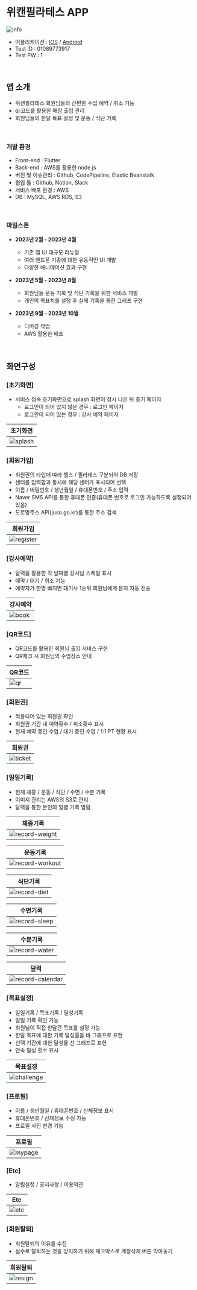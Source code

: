 # 위캔필라테스 APP
![info](https://github.com/user-attachments/assets/2a3d7983-01ea-450e-8cb2-4034574421b0)

- 어플리케이션 : [IOS](https://apps.apple.com/kr/app/%EC%9C%84%EC%BA%94%EB%A0%88%EB%94%94/id1609554901) / [Android](https://play.google.com/store/apps/details?id=com.canma.wecan&hl=ko)
- Test ID : 01089773917
- Test PW : 1
 
<br>

## 앱 소개

- 위캔필라테스 회원님들의 간편한 수업 예약 / 취소 기능
- qr코드를 활용한 매장 출입 관리
- 회원님들의 한달 목표 설정 및 운동 / 식단 기록

<br>

### 개발 환경

- Front-end : Flutter
- Back-end : AWS를 활용한 node.js
- 버전 및 이슈관리 : Github, CodePipeline, Elastic Beanstalk
- 협업 툴 : Github, Notion, Slack
- 서비스 배포 환경 : AWS
- DB : MySQL, AWS RDS, S3

<br>

### 마일스톤
- **2023년 2월 - 2023년 4월**
    - 기존 앱 UI 대규모 리뉴얼
    - 여러 핸드폰 기종에 대한 유동적인 UI 개발
    - 다양한 애니메이션 효과 구현

- **2023년 5월 - 2023년 8월**
    - 회원님들 운동 기록 및 식단 기록을 위한 서비스 개발
    - 개인의 목표치를 설정 후 실제 기록을 통한 그래프 구현

- **2023년 9월 - 2023년 10월**
    - 디버깅 작업
    - AWS 활용한 배포

<br>

## 화면구성

### [초기화면]
- 서비스 접속 초기화면으로 splash 화면이 잠시 나온 뒤 초기 페이지
    - 로그인이 되어 있지 않은 경우 : 로그인 페이지
    - 로그인이 되어 있는 경우 : 강사 예약 페이지

| 초기화면 |
|----------|
|![splash](https://github.com/user-attachments/assets/cdb1dac6-0d50-4006-994b-acadb73fa33f)|


### [회원가입]
- 회원권의 타입에 따라 헬스 / 필라테스 구분되어 DB 저장
- 센터를 입력함과 동시에 해당 센터가 표시되어 선택
- 이름 / 비밀번호 / 생년월일 / 휴대폰번호 / 주소 입력
- Naver SMS API를 통한 휴대폰 인증(휴대폰 번호로 로그인 가능하도록 설정되어 있음)
- 도로명주소 API(juso.go.kr)를 통한 주소 검색

| 회원가입 |
|----------|
|![register](https://github.com/user-attachments/assets/50cdb372-d51b-44a7-af0a-75f681d1f15b)|


### [강사예약]
- 달력을 활용한 각 날짜별 강사님 스케일 표시
- 예약 / 대기 / 취소 기능
- 예약자가 한명 빠지면 대기사 1순위 회원님에게 문자 자동 전송

| 강사예약 |
|----------|
|![book](https://github.com/user-attachments/assets/263425f7-df7e-454a-b591-2af68c4c6dba)|


### [QR코드]
- QR코드를 활용한 회원님 출입 서비스 구현
- QR체크 시 회원님의 수업장소 안내

| QR코드 |
|----------|
|![qr](https://github.com/user-attachments/assets/2b35a5f1-1c65-4419-82d2-c155b53c4da6)|


### [회원권]
- 적용되어 있는 회원권 확인
- 회원권 기간 내 예약횟수 / 취소횟수 표시
- 현재 예약 중인 수업 / 대기 중인 수업 / 1:1 PT 현황 표시

| 회원권 |
|----------|
|![ticket](https://github.com/user-attachments/assets/0e8d074a-dcbc-49bf-93ca-0de038078f9d)|


### [일일기록]
- 현재 체중 / 운동 / 식단 / 수면 / 수분 기록
- 이미지 관리는 AWS의 S3로 관리
- 달력을 통한 본인의 일별 기록 열람

| 체중기록 |
|----------|
|![record-weight](https://github.com/user-attachments/assets/9e51c12f-ea32-44d7-b4b2-8d898ca8aa81)|

| 운동기록 |
|----------|
|![record-workout](https://github.com/user-attachments/assets/ffd8f5ca-20e8-4496-ad0c-d43d1cfa4624)|

| 식단기록 |
|----------|
|![record-diet](https://github.com/user-attachments/assets/c8c74cb4-d5dd-415c-a04f-778c3e77d44f)|

| 수면기록 |
|----------|
|![record-sleep](https://github.com/user-attachments/assets/de2811aa-88a1-4269-8073-bc767736af57)|

| 수분기록 |
|----------|
|![record-water](https://github.com/user-attachments/assets/99b6a6fc-f500-4373-9d98-d012485234d2)|

| 달력 |
|----------|
|![record-calendar](https://github.com/user-attachments/assets/77358857-6ada-4901-9a96-a9e04276e2bf)|


### [목표설정]
- 일일기록 / 목표기록 / 달성기록
- 일일 기록 확인 가능
- 회원님이 직접 한달간 목표를 설정 가능
- 한달 목표에 대한 기록 달성률을 바 그래프로 표현
- 선택 기간에 대한 달성률 선 그래프로 표현
- 연속 달성 횟수 표시

| 목표설정 |
|----------|
|![challenge](https://github.com/user-attachments/assets/1a5f1d6c-7421-4e46-ae8d-1d541a6367b6)|


### [프로필]
- 이름 / 생년월일 / 휴대폰번호 / 신체정보 표시
- 휴대폰번호 / 신체정보 수정 가능
- 프로필 사진 변경 기능

| 프로필 |
|----------|
|![mypage](https://github.com/user-attachments/assets/677baca5-ed7a-41b4-8192-188627da6f1f)|


### [Etc]
- 알림설정 / 공지사항 / 이용약관

| Etc |
|----------|
|![etc](https://github.com/user-attachments/assets/64b24c52-a361-4959-9143-e7578a3339f5)|

### [회원탈퇴]
- 회원탈퇴의 이유를 수집
- 실수로 탈퇴하는 것을 방지하기 위해 체크박스로 계정삭제 버튼 막아놓기

| 회원탈퇴 |
|----------|
|![resign](https://github.com/user-attachments/assets/afc84b09-8e86-4360-99b3-b1880c1eed2d)|
